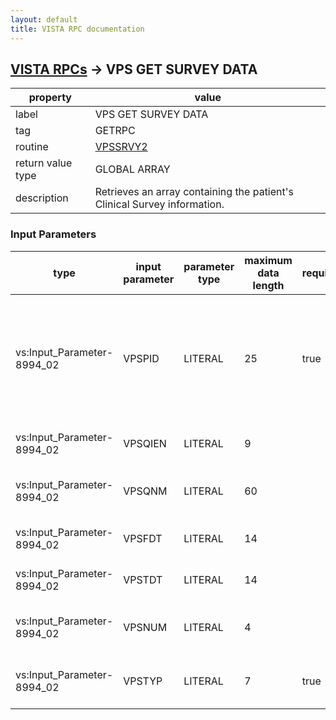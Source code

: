 ```yaml
---
layout: default
title: VISTA RPC documentation
---
```




## [VISTA RPCs](TableOfContent.md) &#8594; VPS GET SURVEY DATA 

 property | value 
--- | --- 
 label | VPS GET SURVEY DATA
 tag | GETRPC
 routine | [VPSSRVY2](http://code.osehra.org/dox/Routine_VPSSRVY2_source.html)
 return value type | GLOBAL ARRAY
 description | Retrieves an array containing the patient's Clinical Survey information.

### Input Parameters

| type | input parameter | parameter type | maximum data length | required | description | 
| --- | --- | --- | --- | --- | --- | 
| vs:Input_Parameter-8994_02 | VPSPID | LITERAL | 25 | true | Patient ID such as the patient SSN OR DFN OR ICN OR VIC/CACfor whom the Clinical Questionnaire information is beingrequested. | 
| vs:Input_Parameter-8994_02 | VPSQIEN | LITERAL | 9 |  | Questionnaire IEN for filtering the results. | 
| vs:Input_Parameter-8994_02 | VPSQNM | LITERAL | 60 |  | Questionnaire Name for filtering the results. | 
| vs:Input_Parameter-8994_02 | VPSFDT | LITERAL | 14 |  | Date From for filtering the results | 
| vs:Input_Parameter-8994_02 | VPSTDT | LITERAL | 14 |  | Date To for filtering the results | 
| vs:Input_Parameter-8994_02 | VPSNUM | LITERAL | 4 |  | Maxumum number of occurrences to return. | 
| vs:Input_Parameter-8994_02 | VPSTYP | LITERAL | 7 | true | Patient ID TYPE such as SSN or DFN OR ICN OR VIC/CAC. | 